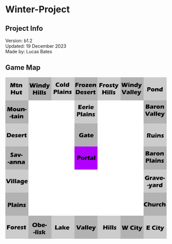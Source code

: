 # Winter-Project

## Project Info
Version: b1.2  
Updated: 19 December 2023  
Made by: Lucas Bates 

## Game Map
![A map of the game](mp.png)
